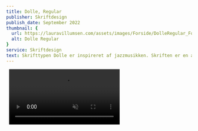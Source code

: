 ```yaml
---
title: Dolle, Regular
publisher: Skriftdesign
publish_date: September 2022
thumbnail: {
  url: https://lauravillumsen.com/assets/images/Forside/DolleRegular_Forside.png,
  alt: Dolle Regular
}
service: Skriftdesign
text: Skrifttypen Dolle er inspireret af jazzmusikken. Skriften er en atypisk skrift og inspireret af klassiske groteske skrifttyper med et anderledes og skævt tvist, som er inspireret af jazz-musikkens skæve uforudsigeligeheder. Skriften er en sans serif-skrift, og er perfekt til overskrifter og display brug. Hvis du ønsker at få licens til skriften, så kontakt mig på laura@lauravillumsen.com.
---
```


<img src="https://lauravillumsen.com/assets/images/DolleRegular_underside/1_DolleRegular_underside.png" alt="">
<img src="https://lauravillumsen.com/assets/images/DolleRegular_underside/2_DolleRegular_underside.png" alt="">
<video controls muted autoplay loop>
  <source src="https://lauravillumsen.com/assets/images/DolleRegular_underside/4_DolleRegular_underside_video.mp4" type="video/mp4">
</video>
<img src="https://lauravillumsen.com/assets/images/DolleRegular_underside/4_DolleRegular_underside.png" alt="">
<img src="https://lauravillumsen.com/assets/images/DolleRegular_underside/5_DolleRegular_underside.png" alt="">
